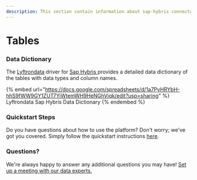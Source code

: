```yaml
---
description: This section contain information about sap-hybris connector tables information
---
```


# Tables

### Data Dictionary

The [Lyftrondata](https://www.lyftrondata.com/) driver for [Sap Hybris](https://www.lyftrondata.com/integration/sap-hybris/)[ ](https://www.lyftrondata.com/integration/sap-hybris/)provides a detailed data dictionary of the tables with data types and column names.

{% embed url="https://docs.google.com/spreadsheets/d/1a7PyHRYbH-hhS9fWW9GY1ZUT7YiWtemWH9HeNGhVjqk/edit?usp=sharing" %}
Lyftrondata Sap Hybris Data Dictionary
{% endembed %}

### Quickstart Steps

Do you have questions about how to use the platform? Don't worry; we've got you covered. Simply follow the quickstart instructions [here](../../../../quickstart-steps.md).

### Questions? <a href="#questions" id="questions"></a>

We're always happy to answer any additional questions you may have! [Set up a meeting with our data experts.](https://www.lyftrondata.com/book-a-meeting/)

